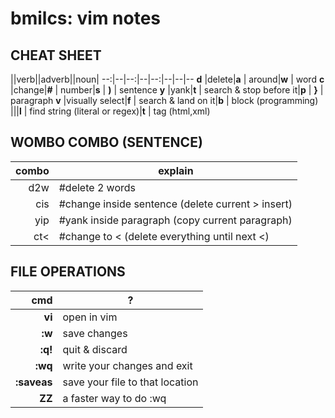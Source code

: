 # bmilcs: vim notes

## CHEAT SHEET

||verb||adverb||noun|
--:|--|--:|--|--:|--|--|--
**d** |delete|**a** | around|**w** | word
**c** |change|**#** | number|**s** \| **)**  | sentence
**y** |yank|**t** |  search & stop before it|**p** \| **}** | paragraph
**v** |visually select|**f** |  search & land on it|**b** | block (programming)
|||**l**  | find string (literal or regex)|**t** | tag (html,xml) 

## WOMBO COMBO (SENTENCE)
combo|explain
--:|--
d2w|	#delete 2 words
cis|	#change inside sentence (delete current > insert)
yip|	#yank inside paragraph (copy current paragraph)
ct<|	#change to < (delete everything until next <)

## FILE OPERATIONS
cmd | ?
--:|--
**vi** | open in vim
**:w**  | save changes
**:q!** | quit & discard
**:wq**| write your changes and exit 
**:saveas**| save your file to that location
**ZZ**| a faster way to do :wq 
